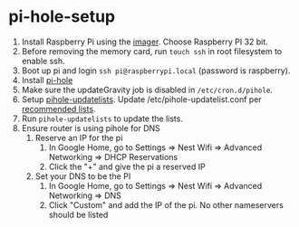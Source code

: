 # pi-hole-setup

1. Install Raspberry Pi using the [imager](https://www.raspberrypi.org/software/). Choose Raspberry PI 32 bit.
1. Before removing the memory card, run `touch ssh` in root filesystem to enable ssh.
1. Boot up pi and login `ssh pi@raspberrypi.local` (password is raspberry).
1. Install [pi-hole](https://docs.pi-hole.net/main/basic-install/)
1. Make sure the updateGravity job is disabled in `/etc/cron.d/pihole`.
1. Setup [pihole-updatelists](https://github.com/jacklul/pihole-updatelists). Update /etc/pihole-updatelist.conf per [recommended lists](https://github.com/jacklul/pihole-updatelists#recommended-lists).
1. Run `pihole-updatelists` to update the lists.
1. Ensure router is using pihole for DNS
    1. Reserve an IP for the pi
        1. In Google Home, go to Settings => Nest Wifi => Advanced Networking => DHCP Reservations
        1. Click the "+" and give the pi a reserved IP
    1. Set your DNS to be the PI
        1. In Google Home, go to Settings => Nest Wifi => Advanced Networking => DNS
        1. Click "Custom" and add the IP of the pi. No other nameservers should be listed

